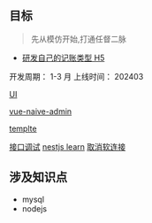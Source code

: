 ## 目标

> 先从模仿开始,打通任督二脉

- [研发自己的记账类型 H5](https://juejin.cn/book/6966551262766563328/section/6966893390193491971?enter_from=course_center&utm_source=course_center)

开发周期： 1-3 月
上线时间： 202403

[UI](https://js.design/community?category=detail&type=resource&id=649005ba380e35758feb0ea4)

[vue-naive-admin](https://github.com/zclzone/vue-naive-admin)

[templte](https://admin.isme.top/)

[接口调试](https://app.apifox.com/project/4273966)
[nestjs learn](https://pengtikui.cn/blog/nestjs-guide)
[取消软连接](https://cloud.tencent.com/developer/article/2337790)

## 涉及知识点

- mysql
- nodejs
